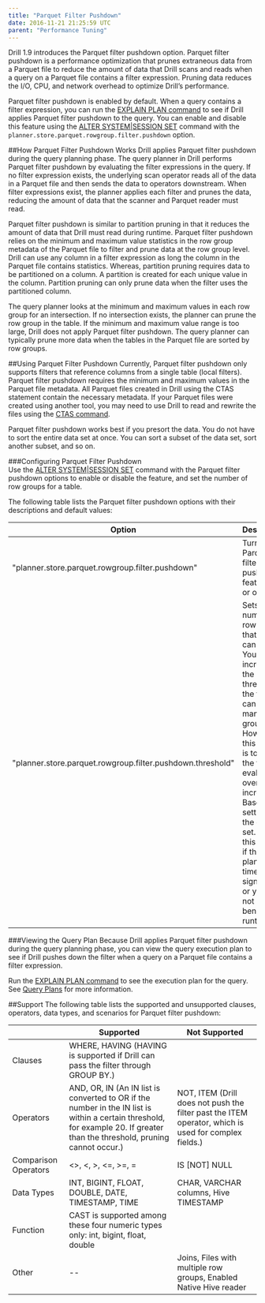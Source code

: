 ```yaml
---
title: "Parquet Filter Pushdown"
date: 2016-11-21 21:25:59 UTC
parent: "Performance Tuning"
---
```


Drill 1.9 introduces the Parquet filter pushdown option. Parquet filter pushdown is a performance optimization that prunes extraneous data from a Parquet file to reduce the amount of data that Drill scans and reads when a query on a Parquet file contains a filter expression. Pruning data reduces the I/O, CPU, and network overhead to optimize Drill’s performance.
 
Parquet filter pushdown is enabled by default. When a query contains a filter expression, you can run the [EXPLAIN PLAN command]({{site.baseurl}}/docs/explain-commands/) to see if Drill applies Parquet filter pushdown to the query. You can enable and disable this feature using the [ALTER SYSTEM|SESSION SET]({{site.baseurl}}/docs/alter-system/) command with the `planner.store.parquet.rowgroup.filter.pushdown` option.  

##How Parquet Filter Pushdown Works
Drill applies Parquet filter pushdown during the query planning phase. The query planner in Drill performs Parquet filter pushdown by evaluating the filter expressions in the query. If no filter expression exists, the underlying scan operator reads all of the data in a Parquet file and then sends the data to operators downstream. When filter expressions exist, the planner applies each filter and prunes the data, reducing the amount of data that the scanner and Parquet reader must read.
 
Parquet filter pushdown is similar to partition pruning in that it reduces the amount of data that Drill must read during runtime. Parquet filter pushdown relies on the minimum and maximum value statistics in the row group metadata of the Parquet file to filter and prune data at the row group level. Drill can use any column in a filter expression as long the column in the Parquet file contains statistics. Whereas, partition pruning requires data to be partitioned on a column. A partition is created for each unique value in the column. Partition pruning can only prune data when the filter uses the partitioned column.  
 
The query planner looks at the minimum and maximum values in each row group for an intersection. If no intersection exists, the planner can prune the row group in the table. If the minimum and maximum value range is too large, Drill does not apply Parquet filter pushdown. The query planner can typically prune more data when the tables in the Parquet file are sorted by row groups.  

##Using Parquet Filter Pushdown
Currently, Parquet filter pushdown only supports filters that reference columns from a single table (local filters). Parquet filter pushdown requires the minimum and maximum values in the Parquet file metadata. All Parquet files created in Drill using the CTAS statement contain the necessary metadata. If your Parquet files were created using another tool, you may need to use Drill to read and rewrite the files using the [CTAS command]({{site.baseurl}}/docs/create-table-as-ctas-command/).
 
Parquet filter pushdown works best if you presort the data. You do not have to sort the entire data set at once. You can sort a subset of the data set, sort another subset, and so on. 

###Configuring Parquet Filter Pushdown  
Use the [ALTER SYSTEM|SESSION SET]({{site.baseurl}}/docs/alter-system/) command with the Parquet filter pushdown options to enable or disable the feature, and set the number of row groups for a table.  

The following table lists the Parquet filter pushdown options with their descriptions and default values:  

|       Option                                               | Description                                                                                                                                                                                                                                                                                                                                                | Default   |
|------------------------------------------------------------|------------------------------------------------------------------------------------------------------------------------------------------------------------------------------------------------------------------------------------------------------------------------------------------------------------------------------------------------------------|-----------|
| "planner.store.parquet.rowgroup.filter.pushdown"           | Turns the Parquet filter pushdown feature on or   off.                                                                                                                                                                                                                                                                                                     | TRUE      |
| "planner.store.parquet.rowgroup.filter.pushdown.threshold" | Sets the number of row groups that a table can   have. You can increase the threshold if the filter can prune many row groups.   However, if this setting is too high, the filter evaluation overhead   increases. Base this setting on the data set. Reduce this setting if the   planning time is significant, or you do not see any benefit at runtime. | 10,000    |  

###Viewing the Query Plan
Because Drill applies Parquet filter pushdown during the query planning phase, you can view the query execution plan to see if Drill pushes down the filter when a query on a Parquet file contains a filter expression.
 
Run the [EXPLAIN PLAN command]({{site.baseurl}}/docs/explain-commands/) to see the execution plan for the query. See [Query Plans]({{site.baseurl}}/docs/query-plans/) for more information. 

##Support 
The following table lists the supported and unsupported clauses, operators, data types, and scenarios for Parquet filter pushdown:  

|                      | Supported                                                                                                                                                                          | Not Supported                                                                                            |
|----------------------|------------------------------------------------------------------------------------------------------------------------------------------------------------------------------------|----------------------------------------------------------------------------------------------------------|
| Clauses              | WHERE,   HAVING (HAVING is supported if Drill can pass the filter through GROUP   BY.)                                                                                             |                                                                                                          |
| Operators            | AND,   OR, IN (An IN list is converted to OR if the number in the IN list is within   a certain threshold, for example 20. If greater than the threshold, pruning   cannot occur.) | NOT,   ITEM (Drill does not push the filter past the ITEM operator, which is used   for complex fields.) |
| Comparison Operators | <>,   <, >, <=, >=, =                                                                                                                 | IS [NOT] NULL                                                                                            |
| Data Types           | INT,   BIGINT, FLOAT, DOUBLE, DATE, TIMESTAMP, TIME                                                                                                                                | CHAR,   VARCHAR columns, Hive TIMESTAMP                                                                  |
| Function             | CAST   is supported among these four numeric types only: int, bigint, float, double                                                                                                |                                                                                                          |
| Other                | --                                                                                                                                                                                 | Joins,   Files with multiple row groups, Enabled Native Hive reader                                      | 


